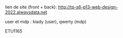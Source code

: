 lien de site (front + back): http://tp-s6-p13-web-design-2022.alwaysdata.net 

user et mdp : kiady (user), qwerty (mdp)

ETU1165